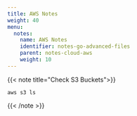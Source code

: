 ```yaml
---
title: AWS Notes 
weight: 40
menu:
  notes:
    name: AWS Notes
    identifier: notes-go-advanced-files
    parent: notes-cloud-aws
    weight: 10
---
```


<!-- Condition -->
{{< note title="Check S3 Buckets">}}

```
aws s3 ls
```

{{< /note >}}